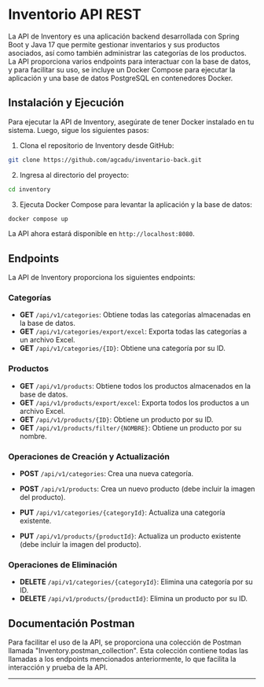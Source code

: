 # Inventorio API REST

La API de Inventory es una aplicación backend desarrollada con Spring Boot y Java 17 que permite gestionar inventarios y sus productos asociados, así como también administrar las categorías de los productos. La API proporciona varios endpoints para interactuar con la base de datos, y para facilitar su uso, se incluye un Docker Compose para ejecutar la aplicación y una base de datos PostgreSQL en contenedores Docker.

## Instalación y Ejecución

Para ejecutar la API de Inventory, asegúrate de tener Docker instalado en tu sistema. Luego, sigue los siguientes pasos:

1. Clona el repositorio de Inventory desde GitHub:

```bash
git clone https://github.com/agcadu/inventario-back.git
```

2. Ingresa al directorio del proyecto:

```bash
cd inventory
```

3. Ejecuta Docker Compose para levantar la aplicación y la base de datos:

```bash
docker compose up
```

La API ahora estará disponible en `http://localhost:8080`.

## Endpoints

La API de Inventory proporciona los siguientes endpoints:

### Categorías

- **GET** `/api/v1/categories`: Obtiene todas las categorías almacenadas en la base de datos.
- **GET** `/api/v1/categories/export/excel`: Exporta todas las categorías a un archivo Excel.
- **GET** `/api/v1/categories/{ID}`: Obtiene una categoría por su ID.

### Productos

- **GET** `/api/v1/products`: Obtiene todos los productos almacenados en la base de datos.
- **GET** `/api/v1/products/export/excel`: Exporta todos los productos a un archivo Excel.
- **GET** `/api/v1/products/{ID}`: Obtiene un producto por su ID.
- **GET** `/api/v1/products/filter/{NOMBRE}`: Obtiene un producto por su nombre.

### Operaciones de Creación y Actualización

- **POST** `/api/v1/categories`: Crea una nueva categoría.
- **POST** `/api/v1/products`: Crea un nuevo producto (debe incluir la imagen del producto).

- **PUT** `/api/v1/categories/{categoryId}`: Actualiza una categoría existente.
- **PUT** `/api/v1/products/{productId}`: Actualiza un producto existente (debe incluir la imagen del producto).

### Operaciones de Eliminación

- **DELETE** `/api/v1/categories/{categoryId}`: Elimina una categoría por su ID.
- **DELETE** `/api/v1/products/{productId}`: Elimina un producto por su ID.

## Documentación Postman

Para facilitar el uso de la API, se proporciona una colección de Postman llamada "Inventory.postman_collection". Esta colección contiene todas las llamadas a los endpoints mencionados anteriormente, lo que facilita la interacción y prueba de la API.


---
